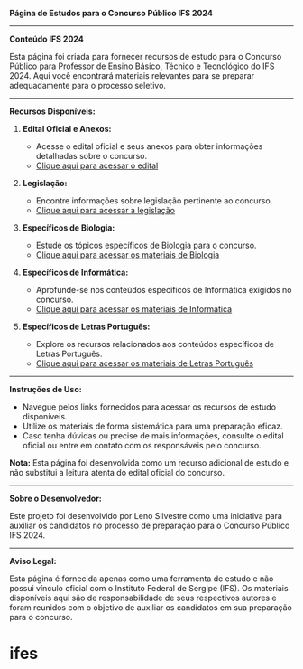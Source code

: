 **Página de Estudos para o Concurso Público IFS 2024**

---

**Conteúdo IFS 2024**

Esta página foi criada para fornecer recursos de estudo para o Concurso Público para Professor de Ensino Básico, Técnico e Tecnológico do IFS 2024. Aqui você encontrará materiais relevantes para se preparar adequadamente para o processo seletivo.

---

**Recursos Disponíveis:**

1. **Edital Oficial e Anexos:**
   - Acesse o edital oficial e seus anexos para obter informações detalhadas sobre o concurso.
   - [Clique aqui para acessar o edital](https://www.ifes.edu.br/processosseletivos/servidores/item/3127-concurso-publico-01-2024-docentes)

2. **Legislação:**
   - Encontre informações sobre legislação pertinente ao concurso.
   - [Clique aqui para acessar a legislação](https://lenosilvestre.github.io/IFS/legislacao.html)

3. **Específicos de Biologia:**
   - Estude os tópicos específicos de Biologia para o concurso.
   - [Clique aqui para acessar os materiais de Biologia](https://lenosilvestre.github.io/IFS/biologia.html)

4. **Específicos de Informática:**
   - Aprofunde-se nos conteúdos específicos de Informática exigidos no concurso.
   - [Clique aqui para acessar os materiais de Informática](https://lenosilvestre.github.io/IFS/informatica.html)

5. **Específicos de Letras Português:**
   - Explore os recursos relacionados aos conteúdos específicos de Letras Português.
   - [Clique aqui para acessar os materiais de Letras Português](https://lenosilvestre.github.io/IFS/letras.html)

---

**Instruções de Uso:**

- Navegue pelos links fornecidos para acessar os recursos de estudo disponíveis.
- Utilize os materiais de forma sistemática para uma preparação eficaz.
- Caso tenha dúvidas ou precise de mais informações, consulte o edital oficial ou entre em contato com os responsáveis pelo concurso.

**Nota:** Esta página foi desenvolvida como um recurso adicional de estudo e não substitui a leitura atenta do edital oficial do concurso.

--- 

**Sobre o Desenvolvedor:**

Este projeto foi desenvolvido por Leno Silvestre como uma iniciativa para auxiliar os candidatos no processo de preparação para o Concurso Público IFS 2024.

---

**Aviso Legal:**

Esta página é fornecida apenas como uma ferramenta de estudo e não possui vínculo oficial com o Instituto Federal de Sergipe (IFS). Os materiais disponíveis aqui são de responsabilidade de seus respectivos autores e foram reunidos com o objetivo de auxiliar os candidatos em sua preparação para o concurso.
# ifes
